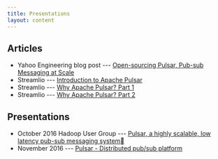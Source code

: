 ```yaml
---
title: Presentations
layout: content
---
```


## Articles

 * Yahoo Engineering blog post --- [Open-sourcing Pulsar, Pub-sub Messaging at Scale](https://yahooeng.tumblr.com/post/150078336821/open-sourcing-pulsar-pub-sub-messaging-at-scale)
 * Streamlio --- [Introduction to Apache Pulsar](https://streaml.io/blog/intro-to-pulsar/)
 * Streamlio --- [Why Apache Pulsar? Part 1](https://streaml.io/blog/why-apache-pulsar/)
 * Streamlio --- [Why Apache Pulsar? Part 2](https://streaml.io/blog/why-apache-pulsar-part-2/)

## Presentations

 * October 2016 Hadoop User Group --- [Pulsar, a highly scalable, low latency pub-sub messaging system](https://www.slideshare.net/ydn/october-2016-hug-pulsar-a-highly-scalable-low-latency-pubsub-messaging-system)
 * November 2016 --- [Pulsar - Distributed pub/sub platform](https://www.slideshare.net/merlimat/pulsar-distributed-pubsub-platform)
